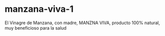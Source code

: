 # manzana-viva-1
El Vinagre de Manzana, con madre, MANZNA VIVA, producto 100% natural, muy beneficioso para la salud

